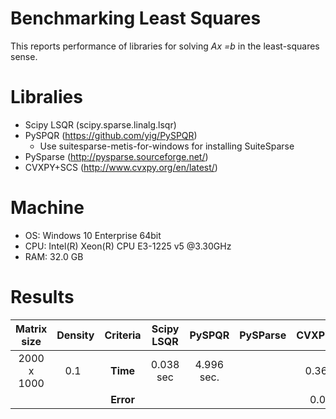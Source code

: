 # Benchmarking Least Squares

This reports performance of libraries for solving *Ax =b* in the least-squares sense.


# Libralies

- Scipy LSQR (scipy.sparse.linalg.lsqr)
- PySPQR (https://github.com/yig/PySPQR)
  - Use suitesparse-metis-for-windows for installing SuiteSparse
- PySparse (http://pysparse.sourceforge.net/)
- CVXPY+SCS (http://www.cvxpy.org/en/latest/)

# Machine

- OS: Windows 10 Enterprise 64bit
- CPU: Intel(R) Xeon(R) CPU E3-1225 v5 @3.30GHz 
- RAM: 32.0 GB


# Results


Matrix size| Density | Criteria| Scipy LSQR | PySPQR| PySParse |CVXPY+SCS
|:--------:|:-------:|:--------:|:----------:|:-----:|:-----:|:--------:|
|2000 x 1000| 0.1    | **Time** | 0.038 sec |4.996 sec. |      |0.36 sec.|
|           |        | **Error** | | |      |0.0021|
